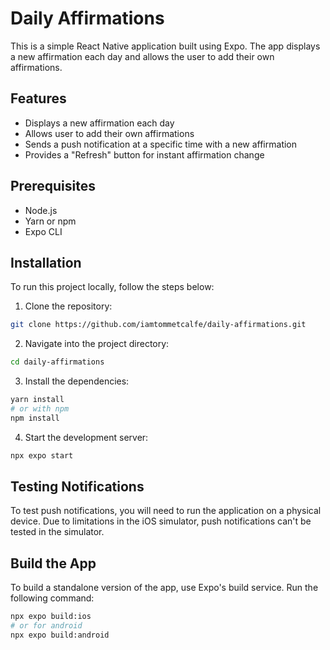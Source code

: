 # Daily Affirmations

This is a simple React Native application built using Expo. The app displays a new affirmation each day and allows the user to add their own affirmations.

## Features

- Displays a new affirmation each day
- Allows user to add their own affirmations
- Sends a push notification at a specific time with a new affirmation
- Provides a "Refresh" button for instant affirmation change

## Prerequisites

- Node.js
- Yarn or npm
- Expo CLI

## Installation

To run this project locally, follow the steps below:

1. Clone the repository:

```bash
git clone https://github.com/iamtommetcalfe/daily-affirmations.git
```

2. Navigate into the project directory:

```bash
cd daily-affirmations
```

3. Install the dependencies:

```bash
yarn install
# or with npm
npm install
```

4. Start the development server:

```bash
npx expo start
```

## Testing Notifications

To test push notifications, you will need to run the application on a physical device. Due to limitations in the iOS simulator, push notifications can't be tested in the simulator.

## Build the App

To build a standalone version of the app, use Expo's build service. Run the following command:

```bash
npx expo build:ios
# or for android
npx expo build:android
```
